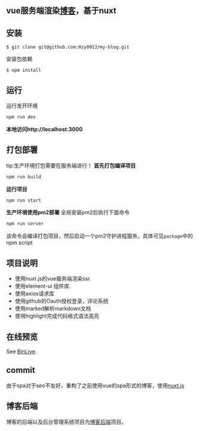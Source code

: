 ## vue服务端渲染[博客](http://binlive.cn "博客")，基于nuxt

## 安装

```
$ git clone git@github.com:Hzy0913/my-blog.git
```
安装包依赖
```
$ npm install
```

## 运行
运行发开环境
```js
npm run dev
```
**本地访问http://localhost:3000**
## 打包部署
tip:生产环境打包需要在服务端进行！
**首先打包编译项目**
```js
npm run build
```
**运行项目**
```js
npm run start
```
**生产环境使用pm2部署**
全局安装pm2后执行下面命令
```js
npm run server
```
该命令会编译打包项目，然后启动一个pm2守护进程服务，具体可见`package`中的npm script
## 项目说明

 - 使用nuxt.js的vue服务端渲染ssr.
 - 使用element-ui 组件库.
 - 使用axios请求库
 - 使用github的Oauth授权登录，评论系统
 - 使用marked解析markdown文档
 - 使用highlight完成代码格式语法高亮

## 在线预览

See [BinLive](http://binlive.cn "BinLive").

## commit
由于spa对于seo不友好，重构了之前使用vue的spa形式的博客，使用[nuxt.js](https://nuxtjs.org "nuxt.js")
## 博客后端
博客的后端以及后台管理系统项目为[博客后端](https://github.com/Hzy0913/blog-server "博客后端")项目。

